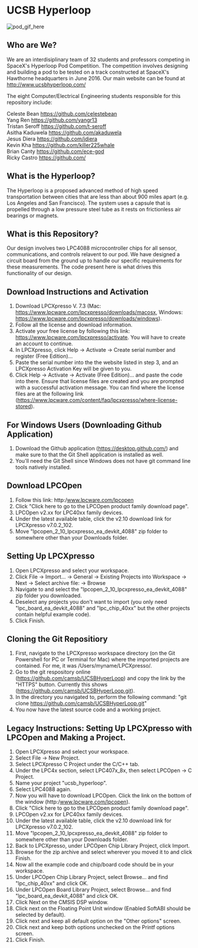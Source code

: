 # UCSB Hyperloop
![pod_gif_here](http://www.ucsbhyperloop.com/assets/ucsbhyperloop-d2207c2e7ad8ddb19f23f307bd09f1a862927b595cb68cd3478cf50093f5d581.gif)

## Who are We?
We are an interdisiplinary team of 32 students and professors competing in SpaceX's Hyperloop Pod Competition. The competition involves designing and building a pod to be tested on a track constructed at SpaceX's Hawthorne headquarters in June 2016. Our main website can be found at http://www.ucsbhyperloop.com/

The eight Computer/Electrical Engineering students responsible for this repository include:
 
Celeste Bean     https://github.com/celestebean  
Yang Ren         https://github.com/yangr13  
Tristan Seroff   https://github.com/t-seroff  
Asitha Kaduwela  https://github.com/akaduwela  
Jesus Diera      https://github.com/jdiera  
Kevin Kha        https://github.com/killer225whale  
Brian Canty      https://github.com/ece-god  
Ricky Castro     https://github.com/  

## What is the Hyperloop?
The Hyperloop is a proposed advanced method of high speed transportation between cities that are less than about 900 miles apart (e.g. Los Angeles and San Francisco). The system uses a capsule that is propelled through a low pressure steel tube as it rests on frictionless air bearings or magnets.

## What is this Repository?
Our design involves two LPC4088 microcontroller chips for all sensor, communications, and controls relavent to our pod. We have designed a circuit board from the ground up to handle our specific requirements for these measurements. The code present here is what drives this functionality of our design.

## Download Instructions and Activation
1. Download LPCXpresso V. 7.3 (Mac: https://www.lpcware.com/lpcxpresso/downloads/macosx, Windows: https://www.lpcware.com/lpcxpresso/downloads/windows).
2. Follow all the license and download information. 
3. Activate your free license by following this link: https://www.lpcware.com/lpcxpresso/activate. You will have to create an account to continue.
4. In LPCXpresso, click Help -> Activate -> Create serial number and register (Free Edition)...
5. Paste the serial number into the the website listed in step 3, and an LPCXpresso Activation Key will be given to you.
6. Click Help -> Activate -> Activate (Free Edition)... and paste the code into there. Ensure that license files are created and you are prompted with a successful activation message. You can find where the license files are at the following link (https://www.lpcware.com/content/faq/lpcxpresso/where-license-stored).

## For Windows Users (Downloading Github Application)
1. Download the Github application (https://desktop.github.com/) and make sure to that the Git Shell application is installed as well.
2. You'll need the Git Shell since Windows does not have git command line tools natively installed.

## Download LPCOpen
1. Follow this link: http:/www.lpcware.com/lpcopen
2. Click "Click here to go to the LPCOpen product family download page".
3. LPCOpen v2.xx for LPC40xx family devices.
4. Under the latest available table, click the v2.10 download link for LPCXpresso v7.0.2_102. 
5. Move "lpcopen_2_10_lpcxpresso_ea_devkit_4088" zip folder to somewhere other than your Downloads folder.

## Setting Up LPCXpresso
1. Open LPCXpresso and select your workspace.
2. Click File -> Import... -> General -> Existing Projects into Workspace -> Next -> Select archive file: -> Browse
3. Navigate to and select the "lpcopen_2_10_lpcxpresso_ea_devkit_4088" zip folder you downloaded.
4. Deselect any projects you don't want to import (you only need "lpc_board_ea_devkit_4088" and "lpc_chip_40xx" but the other projects contain helpful example code).
5. Click Finish.

## Cloning the Git Repositiory 
1. First, navigate to the LPCXpresso workspace directory (on the Git Powershell for PC or Terminal for Mac) where the imported projects are contained. For me, it was /Users/myname/LPCXpresso/.
2. Go to the git respository online (https://github.com/camsb/UCSBHyperLoop) and copy the link by the "HTTPS" button. Currently this shows (https://github.com/camsb/UCSBHyperLoop.git).
3. In the directory you navigated to, perform the following command: "git clone https://github.com/camsb/UCSBHyperLoop.git"
5. You now have the latest source code and a working project.

## Legacy Instructions: Setting Up LPCXpresso with LPCOpen and Making a Project.
1. Open LPCXpresso and select your workspace. 
2. Select File -> New Project.
3. Select LPCXpresso C Project under the C/C++ tab.
4. Under the LPC4x section, select LPC407x_8x, then select LPCOpen -> C Project.
5. Name your project "ucsb_hyperloop".
6. Select LPC4088 again.
7. Now you will have to download LPCOpen. Click the link on the bottom of the window (http:/www.lpcware.com/lpcopen).
8. Click "Click here to go to the LPCOpen product family download page".
9. LPCOpen v2.xx for LPC40xx family devices.
10. Under the latest available table, click the v2.10 download link for LPCXpresso v7.0.2_102. 
11. Move "lpcopen_2_10_lpcxpresso_ea_devkit_4088" zip folder to somewhere other than your Downloads folder.
12. Back to LPCXpresso, under LPCOpen Chip Library Project, click Import.
13. Browse for the zip archive and select wherever you moved it to and click Finish.
14. Now all the example code and chip/board code should be in your workspace.
15. Under LPCOpen Chip Library Project, select Browse... and find "lpc_chip_40xx" and click OK.
16. Under LPCOpen Board Library Project, select Browse... and find "lpc_board_ea_devkit_4088" and click OK.
17. Click Next on the CMSIS DSP window. 
18. Click next on the Floating Point Unit window (Enabled SoftABI should be selected by default).
19. Click next and keep all default option on the "Other options" screen.
20. Click next and keep both options unchecked on the Printf options screen.
21. Click Finish.